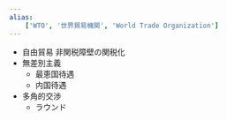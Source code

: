 ```yaml
---
alias:
    ['WTO', '世界貿易機関', 'World Trade Organization']
---
```

- 自由貿易
    非関税障壁の関税化
- 無差別主義
    - 最恵国待遇
    - 内国待遇
- 多角的交渉
    - ラウンド